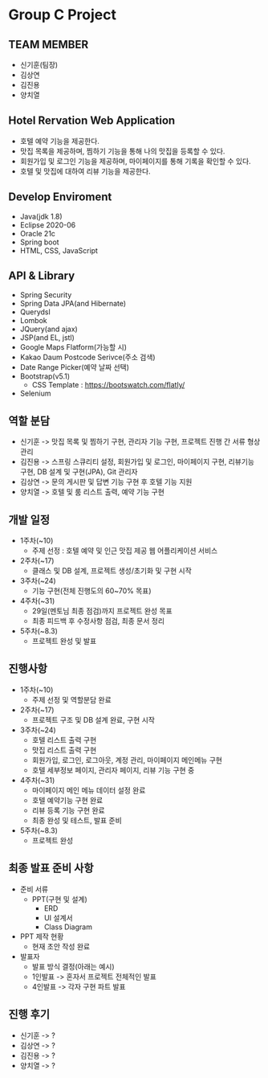 # Group C Project

## TEAM MEMBER

- 신기훈(팀장)
- 김상연
- 김진용
- 양치열

## Hotel Rervation Web Application

  - 호텔 예약 기능을 제공한다.
  - 맛집 목록을 제공하며, 찜하기 기능을 통해 나의 맛집을 등록할 수 있다.
  - 회원가입 및 로그인 기능을 제공하며, 마이페이지를 통해 기록을 확인할 수 있다.
  - 호텔 및 맛집에 대하여 리뷰 기능을 제공한다.

## Develop Enviroment
  - Java(jdk 1.8)
  - Eclipse 2020-06
  - Oracle 21c
  - Spring boot
  - HTML, CSS, JavaScript
  
## API & Library
  - Spring Security
  - Spring Data JPA(and Hibernate)
  - Querydsl
  - Lombok
  - JQuery(and ajax)
  - JSP(and EL, jstl)
  - Google Maps Flatform(가능할 시)
  - Kakao Daum Postcode Serivce(주소 검색)
  - Date Range Picker(예약 날짜 선택)
  - Bootstrap(v5.1)
    - CSS Template : https://bootswatch.com/flatly/
  - Selenium

## 역할 분담

- 신기훈 -> 맛집 목록 및 찜하기 구현, 관리자 기능 구현, 프로젝트 진행 간 서류 형상관리
- 김진용 -> 스프링 스큐리티 설정, 회원가입 및 로그인, 마이페이지 구현, 리뷰기능 구현, DB 설계 및 구현(JPA), Git 관리자
- 김상연 -> 문의 게시판 및 답변 기능 구현 후 호텔 기능 지원
- 양치열 -> 호텔 및 룸 리스트 출력, 예약 기능 구현

## 개발 일정

- 1주차(~10)
  - 주제 선정 : 호텔 예약 및 인근 맛집 제공 웹 어플리케이션 서비스
- 2주차(~17)
  - 클래스 및 DB 설계, 프로젝트 생성/초기화 및 구현 시작
- 3주차(~24)
  - 기능 구현(전체 진행도의 60~70% 목표)
- 4주차(~31)
  - 29일(멘토님 최종 점검)까지 프로젝트 완성 목표
  - 최종 피드백 후 수정사항 점검, 최종 문서 정리
- 5주차(~8.3)
  - 프로젝트 완성 및 발표
  
## 진행사항
- 1주차(~10)
  - 주제 선정 및 역할분담 완료
- 2주차(~17)
  - 프로젝트 구조 및 DB 설계 완료, 구현 시작
- 3주차(~24)
  - 호텔 리스트 출력 구현
  - 맛집 리스트 출력 구현
  - 회원가입, 로그인, 로그아웃, 계정 관리, 마이페이지 메인메뉴 구현
  - 호텔 세부정보 페이지, 관리자 페이지, 리뷰 기능 구현 중
- 4주차(~31)
  - 마이페이지 메인 메뉴 데이터 설정 완료
  - 호텔 예약기능 구현 완료
  - 리뷰 등록 기능 구현 완료
  - 최종 완성 및 테스트, 발표 준비
- 5주차(~8.3)
  - 프로젝트 완성

## 최종 발표 준비 사항
- 준비 서류
  - PPT(구현 및 설계)
    - ERD
    - UI 설계서
    - Class Diagram
- PPT 제작 현황
  - 현재 초안 작성 완료
- 발표자
  - 발표 방식 결정(아래는 예시)
  - 1인발표 -> 혼자서 프로젝트 전체적인 발표
  - 4인발표 -> 각자 구현 파트 발표
  
## 진행 후기
  - 신기훈 -> ?
  - 김상연 -> ?
  - 김진용 -> ?
  - 양치열 -> ?
  
